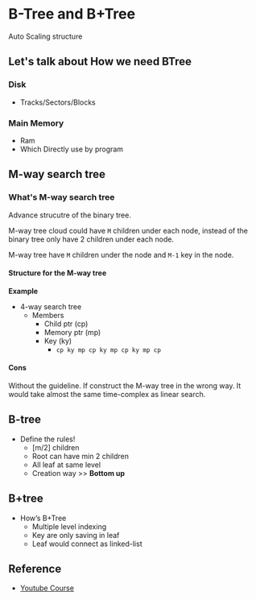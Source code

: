 # B-Tree and B+Tree

Auto Scaling structure

## Let's talk about How we need BTree

### Disk
- Tracks/Sectors/Blocks

### Main Memory
- Ram
- Which Directly use by program
    
        
## M-way search tree

### What's M-way search tree

Advance strucutre of the binary tree.

M-way tree cloud could have ```M``` children under each node, instead of the binary tree only have 2 children under each node.

M-way tree have ```M``` children under the node and ```M-1``` key in the node.

#### Structure for the M-way tree

**Example**
- 4-way search tree
  - Members
    - Child ptr (cp)
    - Memory ptr (mp)
    - Key (ky)
      - ```cp ky mp cp ky mp cp ky mp cp```


#### Cons

Without the guideline. If construct the M-way tree in the wrong way. It would take almost the same time-complex as linear search.

## B-tree

- Define the rules!
  - [m/2] children
  - Root can have min 2 children
  - All leaf at same level
  - Creation way >> **Bottom up** 

## B+tree

- How’s B+Tree
  - Multiple level indexing
  - Key are only saving in leaf
  - Leaf would connect as linked-list

<!-- 
- Advance from these structure
    - Binary Search Tree
        - 1 Key 2 childeren
            - Multiple key more than 2 children in each node and
                - Example
                    - 2keys would get 3 children > 3 way search tree
            - M-way search tree M-1 keys
            - Memory structure
                - 4-way search tree
                    - Members
                        - Child ptr (cp)
                        - Memory ptr (mp)
                        - Key (ky)
                    - cp ky mp cp ky mp cp ky mp cp
            - Cons
                - 缺乏使用gulidline，建制方式錯誤，與M數選擇不好的話有可能會使得搜尋時間和linear search不相上下
        - Improve from m-way search tree
            - Define the rules!
                - [m/2] children
                - Root can have min 2 children
                - All leaf at same level
                - Creation way >> Bottom up 
        - How’s B+Tree
            - Multiple level indexing
            - Key are only saving in leaf
            - Leaf would connect as linked-list -->

## Reference

- [Youtube Course](https://www.youtube.com/watch?v=aZjYr87r1b8&ab_channel=AbdulBari)